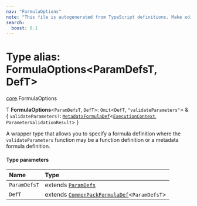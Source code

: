 ```yaml
---
nav: "FormulaOptions"
note: "This file is autogenerated from TypeScript definitions. Make edits to the comments in the TypeScript file and then run `make docs` to regenerate this file."
search:
  boost: 0.1
---
```

# Type alias: FormulaOptions<ParamDefsT, DefT\>

[core](../modules/core.md).FormulaOptions

Ƭ **FormulaOptions**<`ParamDefsT`, `DefT`\>: `Omit`<`DefT`, ``"validateParameters"``\> & { `validateParameters?`: [`MetadataFormulaDef`](core.MetadataFormulaDef.md)<[`ExecutionContext`](../interfaces/core.ExecutionContext.md), `ParameterValidationResult`\>  }

A wrapper type that allows you to specify a formula definition where the `validateParameters`
function may be a function definition or a metadata formula definition.

#### Type parameters

| Name | Type |
| :------ | :------ |
| `ParamDefsT` | extends [`ParamDefs`](core.ParamDefs.md) |
| `DefT` | extends [`CommonPackFormulaDef`](../interfaces/core.CommonPackFormulaDef.md)<`ParamDefsT`\> |
